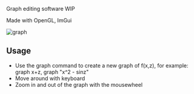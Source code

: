 Graph editing software WIP

Made with OpenGL, ImGui

![graph](https://user-images.githubusercontent.com/86324416/178509359-00db084c-8a52-4023-8e61-1cf7de9962b0.PNG)

## Usage

- Use the graph command to create a new graph of f(x,z), for example: graph x+z, graph "x^2 - sinz"
- Move around with keyboard
- Zoom in and out of the graph with the mousewheel
